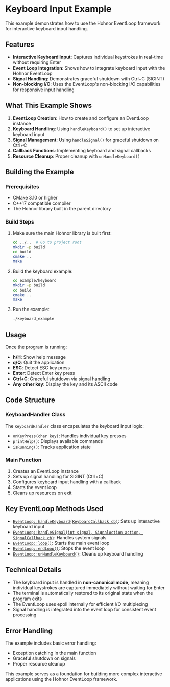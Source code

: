 # Keyboard Input Example

This example demonstrates how to use the Hohnor EventLoop framework for interactive keyboard input handling.

## Features

- **Interactive Keyboard Input**: Captures individual keystrokes in real-time without requiring Enter
- **Event Loop Integration**: Shows how to integrate keyboard input with the Hohnor EventLoop
- **Signal Handling**: Demonstrates graceful shutdown with Ctrl+C (SIGINT)
- **Non-blocking I/O**: Uses the EventLoop's non-blocking I/O capabilities for responsive input handling

## What This Example Shows

1. **EventLoop Creation**: How to create and configure an EventLoop instance
2. **Keyboard Handling**: Using `handleKeyboard()` to set up interactive keyboard input
3. **Signal Management**: Using `handleSignal()` for graceful shutdown on Ctrl+C
4. **Callback Functions**: Implementing keyboard and signal callbacks
5. **Resource Cleanup**: Proper cleanup with `unHandleKeyboard()`

## Building the Example

### Prerequisites

- CMake 3.10 or higher
- C++17 compatible compiler
- The Hohnor library built in the parent directory

### Build Steps

1. Make sure the main Hohnor library is built first:
   ```bash
   cd ../..  # Go to project root
   mkdir -p build
   cd build
   cmake ..
   make
   ```

2. Build the keyboard example:
   ```bash
   cd example/keyboard
   mkdir -p build
   cd build
   cmake ..
   make
   ```

3. Run the example:
   ```bash
   ./keyboard_example
   ```

## Usage

Once the program is running:

- **h/H**: Show help message
- **q/Q**: Quit the application
- **ESC**: Detect ESC key press
- **Enter**: Detect Enter key press
- **Ctrl+C**: Graceful shutdown via signal handling
- **Any other key**: Display the key and its ASCII code

## Code Structure

### KeyboardHandler Class

The `KeyboardHandler` class encapsulates the keyboard input logic:

- `onKeyPress(char key)`: Handles individual key presses
- `printHelp()`: Displays available commands
- `isRunning()`: Tracks application state

### Main Function

1. Creates an EventLoop instance
2. Sets up signal handling for SIGINT (Ctrl+C)
3. Configures keyboard input handling with a callback
4. Starts the event loop
5. Cleans up resources on exit

## Key EventLoop Methods Used

- [`EventLoop::handleKeyboard(KeyboardCallback cb)`](../../include/hohnor/core/EventLoop.h:76): Sets up interactive keyboard input
- [`EventLoop::handleSignal(int signal, SignalAction action, SignalCallback cb)`](../../include/hohnor/core/EventLoop.h:73): Handles system signals
- [`EventLoop::loop()`](../../include/hohnor/core/EventLoop.h:43): Starts the main event loop
- [`EventLoop::endLoop()`](../../include/hohnor/core/EventLoop.h:55): Stops the event loop
- [`EventLoop::unHandleKeyboard()`](../../include/hohnor/core/EventLoop.h:79): Cleans up keyboard handling

## Technical Details

- The keyboard input is handled in **non-canonical mode**, meaning individual keystrokes are captured immediately without waiting for Enter
- The terminal is automatically restored to its original state when the program exits
- The EventLoop uses epoll internally for efficient I/O multiplexing
- Signal handling is integrated into the event loop for consistent event processing

## Error Handling

The example includes basic error handling:
- Exception catching in the main function
- Graceful shutdown on signals
- Proper resource cleanup

This example serves as a foundation for building more complex interactive applications using the Hohnor EventLoop framework.